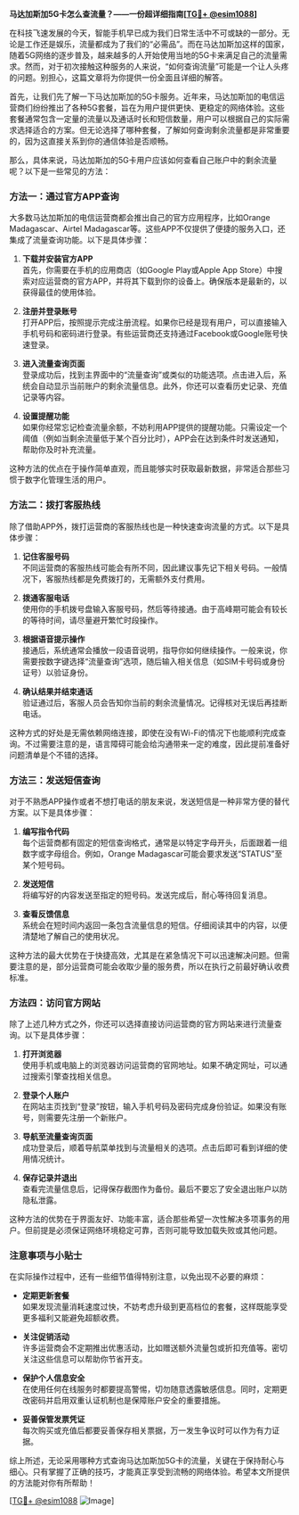 **马达加斯加5G卡怎么查流量？——一份超详细指南[[TG💪+ @esim1088](https://t.me/s/esim1088)]**

在科技飞速发展的今天，智能手机早已成为我们日常生活中不可或缺的一部分。无论是工作还是娱乐，流量都成为了我们的“必需品”。而在马达加斯加这样的国家，随着5G网络的逐步普及，越来越多的人开始使用当地的5G卡来满足自己的流量需求。然而，对于初次接触这种服务的人来说，“如何查询流量”可能是一个让人头疼的问题。别担心，这篇文章将为你提供一份全面且详细的解答。

首先，让我们先了解一下马达加斯加的5G卡服务。近年来，马达加斯加的电信运营商们纷纷推出了各种5G套餐，旨在为用户提供更快、更稳定的网络体验。这些套餐通常包含一定量的流量以及通话时长和短信数量，用户可以根据自己的实际需求选择适合的方案。但无论选择了哪种套餐，了解如何查询剩余流量都是非常重要的，因为这直接关系到你的通信体验是否顺畅。

那么，具体来说，马达加斯加的5G卡用户应该如何查看自己账户中的剩余流量呢？以下是一些常见的方法：

### 方法一：通过官方APP查询

大多数马达加斯加的电信运营商都会推出自己的官方应用程序，比如Orange Madagascar、Airtel Madagascar等。这些APP不仅提供了便捷的服务入口，还集成了流量查询功能。以下是具体步骤：

1. **下载并安装官方APP**  
   首先，你需要在手机的应用商店（如Google Play或Apple App Store）中搜索对应运营商的官方APP，并将其下载到你的设备上。确保版本是最新的，以获得最佳的使用体验。

2. **注册并登录账号**  
   打开APP后，按照提示完成注册流程。如果你已经是现有用户，可以直接输入手机号码和密码进行登录。有些运营商还支持通过Facebook或Google账号快速登录。

3. **进入流量查询页面**  
   登录成功后，找到主界面中的“流量查询”或类似的功能选项。点击进入后，系统会自动显示当前账户的剩余流量信息。此外，你还可以查看历史记录、充值记录等内容。

4. **设置提醒功能**  
   如果你经常忘记检查流量余额，不妨利用APP提供的提醒功能。只需设定一个阈值（例如当剩余流量低于某个百分比时），APP会在达到条件时发送通知，帮助你及时补充流量。

这种方法的优点在于操作简单直观，而且能够实时获取最新数据，非常适合那些习惯于数字化管理生活的用户。

### 方法二：拨打客服热线

除了借助APP外，拨打运营商的客服热线也是一种快速查询流量的方式。以下是具体步骤：

1. **记住客服号码**  
   不同运营商的客服热线可能会有所不同，因此建议事先记下相关号码。一般情况下，客服热线都是免费拨打的，无需额外支付费用。

2. **拨通客服电话**  
   使用你的手机拨号盘输入客服号码，然后等待接通。由于高峰期可能会有较长的等待时间，请尽量避开繁忙时段操作。

3. **根据语音提示操作**  
   接通后，系统通常会播放一段语音说明，指导你如何继续操作。一般来说，你需要按数字键选择“流量查询”选项，随后输入相关信息（如SIM卡号码或身份证号）以验证身份。

4. **确认结果并结束通话**  
   验证通过后，客服人员会告知你当前的剩余流量情况。记得核对无误后再挂断电话。

这种方式的好处是无需依赖网络连接，即使在没有Wi-Fi的情况下也能顺利完成查询。不过需要注意的是，语言障碍可能会给沟通带来一定的难度，因此提前准备好问题清单是个不错的选择。

### 方法三：发送短信查询

对于不熟悉APP操作或者不想打电话的朋友来说，发送短信是一种非常方便的替代方案。以下是具体步骤：

1. **编写指令代码**  
   每个运营商都有固定的短信查询格式，通常是以特定字母开头，后面跟着一组数字或字母组合。例如，Orange Madagascar可能会要求发送“STATUS”至某个短号码。

2. **发送短信**  
   将编写好的内容发送至指定的短号码。发送完成后，耐心等待回复消息。

3. **查看反馈信息**  
   系统会在短时间内返回一条包含流量信息的短信。仔细阅读其中的内容，以便清楚地了解自己的使用状况。

这种方法的最大优势在于快捷高效，尤其是在紧急情况下可以迅速解决问题。但需要注意的是，部分运营商可能会收取少量的服务费，所以在执行之前最好确认收费标准。

### 方法四：访问官方网站

除了上述几种方式之外，你还可以选择直接访问运营商的官方网站来进行流量查询。以下是具体步骤：

1. **打开浏览器**  
   使用手机或电脑上的浏览器访问运营商的官网地址。如果不确定网址，可以通过搜索引擎查找相关信息。

2. **登录个人账户**  
   在网站主页找到“登录”按钮，输入手机号码及密码完成身份验证。如果没有账号，则需要先注册一个新账户。

3. **导航至流量查询页面**  
   成功登录后，顺着导航菜单找到与流量相关的选项。点击后即可看到详细的使用情况统计。

4. **保存记录并退出**  
   查看完流量信息后，记得保存截图作为备份。最后不要忘了安全退出账户以防隐私泄露。

这种方法的优势在于界面友好、功能丰富，适合那些希望一次性解决多项事务的用户。但前提是必须保证网络环境稳定可靠，否则可能导致加载失败或其他问题。

### 注意事项与小贴士

在实际操作过程中，还有一些细节值得特别注意，以免出现不必要的麻烦：

- **定期更新套餐**  
  如果发现流量消耗速度过快，不妨考虑升级到更高档位的套餐，这样既能享受更多福利又能避免超额收费。

- **关注促销活动**  
  许多运营商会不定期推出优惠活动，比如赠送额外流量包或折扣充值等。密切关注这些信息可以帮助你节省开支。

- **保护个人信息安全**  
  在使用任何在线服务时都要提高警惕，切勿随意透露敏感信息。同时，定期更改密码并启用双重认证机制也是保障账户安全的重要措施。

- **妥善保管发票凭证**  
  每次购买或充值后都要妥善保存相关票据，万一发生争议时可以作为有力证据。

综上所述，无论采用哪种方式查询马达加斯加5G卡的流量，关键在于保持耐心与细心。只有掌握了正确的技巧，才能真正享受到流畅的网络体验。希望本文所提供的方法能对你有所帮助！

[[TG💪+ @esim1088](https://t.me/s/esim1088) ![Image](https://i.postimg.cc/4NQfJmqS/Snipaste-2025-05-13-00-14-12.png)]